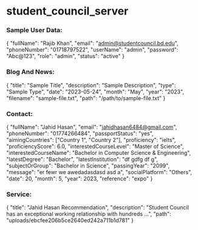 # student_council_server

### Sample User Data:
{
    "fullName": "Rajib Khan",
    "email": "admin@studentcouncil.bd.edu",
    "phoneNumber": "01718797522",
    "userName": "admin",
    "password": "Abc@123",
    "role": "admin",
    "status": "active" 
}

### Blog And News:
{
  "title": "Sample Title",
  "description": "Sample Description",
  "type": "Sample Type",
  "date": "2023-05-24",
  "month": "May",
  "year": "2023",
  "filename": "sample-file.txt",
  "path": "/path/to/sample-file.txt"
}

### Contact:
{
  "fullName": "Jahid Hasan",
  "email": "jahidhasan6484@gmail.com",
  "phoneNumber": "01774266484",
  "passportStatus": "yes",
  "aimingCountries": ["Country 1", "Country 2"],
  "proficiency": "ielts",
  "proficiencyScore": 6.0,
  "interestedCourseLevel": "Master of Science",
  "interestedCourseName": "Bachelor in Computer Science & Engineering",
  "latestDegree": "Bachelor",
  "latestInstitution": "df gdfg df g",
  "subjectOrGroup": "Bachelor in Science",
  "passingYear": "2099",
  "message": "er fewr we awedadasdasd asd a",
  "socialPlatform": "Others",
  "date": 20,
  "month": 5,
  "year": 2023,
  "reference": "expo"
}


### Service:
{
  "title": "Jahid Hasan Recommendation",
  "description": "Student Council has an exceptional working relationship with hundreds ...",
  "path": "uploads/ebcfee206b5ce2640ed242a711b1d781"
}
